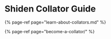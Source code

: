 # Shiden Collator Guide

{% page-ref page="learn-about-collators.md" %}

{% page-ref page="become-a-collator/" %}



